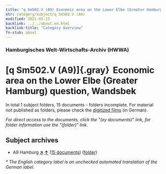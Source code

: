 ```yaml
---
title: "q Sm502.V (A9) Economic area on the Lower Elbe (Greater Hamburg) question, Wandsbek"
etr: category/subject/q Sm502.V (A9)
modified: 2021-03-13
backlink: ../../about.en.html
backlink-title: "Category Overview"
fn-stub: about
---
```


### Hamburgisches Welt-Wirtschafts-Archiv (HWWA)
# [q Sm502.V (A9)]{.gray}&#8201; Economic area on the Lower Elbe (Greater Hamburg) question, Wandsbek&#160; 





In total 1 subject folders, 15 documents - folders incomplete.
For material not published as folders, please check the [digitized films](/film/h1_sh) (in German).

_For direct access to the documents, click the "(xy documents)" link, for folder information use the "(folder)" link._

## Subject archives


- A9 Hamburg [**&nearr;**](../../../geo/i/140905/about.en.html "Hamburg (all folders)") [**&uarr;**](../../../geo/about.en.html#A9 "Country category system") (<a href="https://pm20.zbw.eu/dfgview/sh/140905,146074" title="about: Hamburg : Economic area on the Lower Elbe (Greater Hamburg) question, Wandsbek" target="_blank">15 documents</a>) ([folder](http://purl.org/pressemappe20/folder/sh/140905,146074))


_* The English category label is an unchecked automated translation of the German label._


